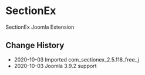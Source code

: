 # SectionEx
SectionEx Joomla Extension

## Change History
* 2020-10-03 Imported com_sectionex_2.5.118_free_j
* 2020-10-03 Joomla 3.9.2 support


